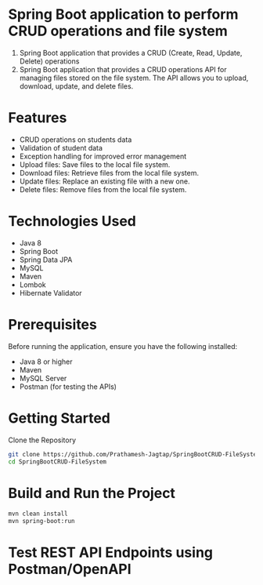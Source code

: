 # Spring Boot application to perform CRUD operations and file system

1. Spring Boot application that provides a CRUD (Create, Read, Update, Delete) operations
2. Spring Boot application that provides a CRUD operations API for managing files stored on the file system. The API allows you to upload, download, update, and delete files.

# Features
- CRUD operations on students data
- Validation of student data
- Exception handling for improved error management
- Upload files: Save files to the local file system.
- Download files: Retrieve files from the local file system.
- Update files: Replace an existing file with a new one.
- Delete files: Remove files from the local file system.

# Technologies Used

- Java 8
- Spring Boot
- Spring Data JPA
- MySQL
- Maven
- Lombok
- Hibernate Validator

# Prerequisites

Before running the application, ensure you have the following installed:

- Java 8 or higher
- Maven
- MySQL Server
- Postman (for testing the APIs)

# Getting Started
 Clone the Repository

```bash
git clone https://github.com/Prathamesh-Jagtap/SpringBootCRUD-FileSystem.git
cd SpringBootCRUD-FileSystem
```

# Build and Run the Project

```bash
mvn clean install
mvn spring-boot:run
```

# Test REST API Endpoints using Postman/OpenAPI 
